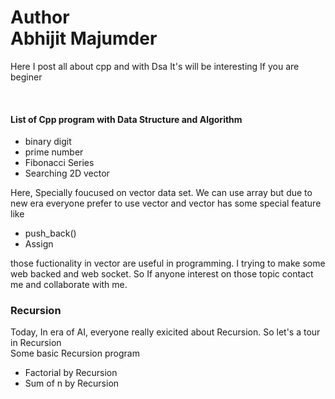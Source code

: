 # Author <br> Abhijit Majumder <br>

Here I post all about cpp and with Dsa 
It's will be interesting If you are beginer

<br>

<h4>List of Cpp program with Data Structure and Algorithm </h4>

<ul>
<li> binary digit </li>
<li> prime number </li>
<li> Fibonacci Series  </li>
<li> Searching 2D vector </li>
</ul>

<p> Here, Specially foucused on vector data set. We can use array but due to new era everyone prefer to use vector and vector has some special feature like
<ul>
<li> push_back() </li>
<li > Assign </li>
</ul>

those fuctionality in vector are useful in programming. I trying to make some web backed and web socket. So If anyone interest on those topic contact me and collaborate with me. 
</p>


<h3> Recursion </h3>
<p> Today, In era of AI, everyone really exicited about Recursion. So let's a tour in Recursion 
<br>
Some basic Recursion program 
<ul> 
<li> Factorial by Recursion</li>
<li> Sum of n by Recursion</li>

</ul> </p>
